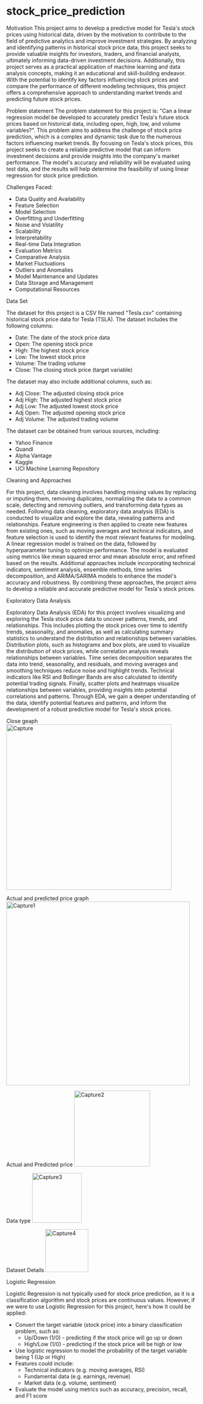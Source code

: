 # stock_price_prediction
Motivation
This project aims to develop a predictive model for Tesla's stock prices using historical data, driven by the motivation to contribute to the field of predictive analytics and improve investment strategies. By analyzing and identifying patterns in historical stock price data, this project seeks to provide valuable insights for investors, traders, and financial analysts, ultimately informing data-driven investment decisions. Additionally, this project serves as a practical application of machine learning and data analysis concepts, making it an educational and skill-building endeavor. With the potential to identify key factors influencing stock prices and compare the performance of different modeling techniques, this project offers a comprehensive approach to understanding market trends and predicting future stock prices.

Problem statement
The problem statement for this project is: "Can a linear regression model be developed to accurately predict Tesla's future stock prices based on historical data, including open, high, low, and volume variables?". This problem aims to address the challenge of stock price prediction, which is a complex and dynamic task due to the numerous factors influencing market trends. By focusing on Tesla's stock prices, this project seeks to create a reliable predictive model that can inform investment decisions and provide insights into the company's market performance. The model's accuracy and reliability will be evaluated using test data, and the results will help determine the feasibility of using linear regression for stock price prediction.

Challenges Faced:

- Data Quality and Availability
- Feature Selection
- Model Selection
- Overfitting and Underfitting
- Noise and Volatility
- Scalability
- Interpretability
- Real-time Data Integration
- Evaluation Metrics
- Comparative Analysis
- Market Fluctuations
- Outliers and Anomalies
- Model Maintenance and Updates
- Data Storage and Management
- Computational Resources

Data Set

The dataset for this project is a CSV file named "Tesla.csv" containing historical stock price data for Tesla (TSLA). The dataset includes the following columns:

- Date: The date of the stock price data
- Open: The opening stock price
- High: The highest stock price
- Low: The lowest stock price
- Volume: The trading volume
- Close: The closing stock price (target variable)

The dataset may also include additional columns, such as:

- Adj Close: The adjusted closing stock price
- Adj High: The adjusted highest stock price
- Adj Low: The adjusted lowest stock price
- Adj Open: The adjusted opening stock price
- Adj Volume: The adjusted trading volume

The dataset can be obtained from various sources, including:

- Yahoo Finance
- Quandl
- Alpha Vantage
- Kaggle
- UCI Machine Learning Repository

Cleaning and Approaches

For this project, data cleaning involves handling missing values by replacing or imputing them, removing duplicates, normalizing the data to a common scale, detecting and removing outliers, and transforming data types as needed. Following data cleaning, exploratory data analysis (EDA) is conducted to visualize and explore the data, revealing patterns and relationships. Feature engineering is then applied to create new features from existing ones, such as moving averages and technical indicators, and feature selection is used to identify the most relevant features for modeling. A linear regression model is trained on the data, followed by hyperparameter tuning to optimize performance. The model is evaluated using metrics like mean squared error and mean absolute error, and refined based on the results. Additional approaches include incorporating technical indicators, sentiment analysis, ensemble methods, time series decomposition, and ARIMA/SARIMA models to enhance the model's accuracy and robustness. By combining these approaches, the project aims to develop a reliable and accurate predictive model for Tesla's stock prices.

Exploratory Data Analysis

Exploratory Data Analysis (EDA) for this project involves visualizing and exploring the Tesla stock price data to uncover patterns, trends, and relationships. This includes plotting the stock prices over time to identify trends, seasonality, and anomalies, as well as calculating summary statistics to understand the distribution and relationships between variables. Distribution plots, such as histograms and box plots, are used to visualize the distribution of stock prices, while correlation analysis reveals relationships between variables. Time series decomposition separates the data into trend, seasonality, and residuals, and moving averages and smoothing techniques reduce noise and highlight trends. Technical indicators like RSI and Bollinger Bands are also calculated to identify potential trading signals. Finally, scatter plots and heatmaps visualize relationships between variables, providing insights into potential correlations and patterns. Through EDA, we gain a deeper understanding of the data, identify potential features and patterns, and inform the development of a robust predictive model for Tesla's stock prices.

Close geaph
<img width="436" alt="Capture" src="https://github.com/user-attachments/assets/b7010d64-1727-4af3-8fd9-6f404c6fb0f0">

Actual and predicted price graph
<img width="484" alt="Capture1" src="https://github.com/user-attachments/assets/a40309e3-e176-4473-9ca5-5a68122a0aa1">

Actual and Predicted price
<img width="200" alt="Capture2" src="https://github.com/user-attachments/assets/3fe569f8-e9ec-4d36-b531-d852465acb1e">

Data type
<img width="131" alt="Capture3" src="https://github.com/user-attachments/assets/6545023d-7b9f-4632-b1f3-d95de0337401">

Dataset Details
<img width="113" alt="Capture4" src="https://github.com/user-attachments/assets/547ccd68-7cee-4845-adc5-ce1314f6a410">

Logistic Regression

Logistic Regression is not typically used for stock price prediction, as it is a classification algorithm and stock prices are continuous values. However, if we were to use Logistic Regression for this project, here's how it could be applied:

- Convert the target variable (stock price) into a binary classification problem, such as:
    - Up/Down (1/0) - predicting if the stock price will go up or down
    - High/Low (1/0) - predicting if the stock price will be high or low
- Use logistic regression to model the probability of the target variable being 1 (Up or High)
- Features could include:
    - Technical indicators (e.g. moving averages, RSI)
    - Fundamental data (e.g. earnings, revenue)
    - Market data (e.g. volume, sentiment)
- Evaluate the model using metrics such as accuracy, precision, recall, and F1 score





